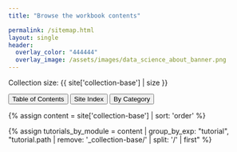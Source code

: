```yaml
---
title: "Browse the workbook contents"

permalink: /sitemap.html
layout: single
header:
  overlay_color: "444444"
  overlay_image: /assets/images/data_science_about_banner.png
---
```



Collection size: {{ site['collection-base'] | size }}

<!-- Buttons to switch views -->
<button class="btn choice mr" onclick="showDiv('toc')">Table of Contents</button>
<button class="btn choice mr" onclick="showDiv('index')">Site Index</button>
<button class="btn choice" onclick="showDiv('categories')">By Category</button>

{% assign content = site['collection-base'] | sort: 'order' %}


<!-- Structured List -->
{% assign tutorials_by_module = content | group_by_exp: "tutorial", "tutorial.path | remove: '_collection-base/' | split: '/' | first" %}

<div id="toc" style="display: none;">
<h2>Structured List</h2>
{% for module in tutorials_by_module %}
  {% unless module.name == '' %}
    <div class="collapsible-content">
      {% assign tutorial = module.items[0] %}
      <button class="collapsible"><a href="{{ tutorial.url | relative_url }}" class="prefix-{{ tutorial.level }}">MODULE {{ tutorial.title | default: 'Untitled' }}</a></button>
      <div class="content" style="display:block;">
          {% for tutorial in module.items offset:1 %}
            <div>
              <div class="toc-type {{ tutorial.type }}">{{ tutorial.type }}</div>
              <a href="{{ tutorial.url | relative_url }}" class="prefix-{{ tutorial.level }}">{{ tutorial.title | default: 'Untitled' }}</a> <i><span style="color: #a9bbd1;">{{ tutorial.note | default: '' }}</span></i>
            </div>
          {% endfor %}
      </div>
    </div>
  {% endunless %}
{% endfor %}
</div>


<!-- Alphabetical List -->
<div id="index" style="display: none;">
  <h2>Alphabetical List</h2>
  <ul>
    {% assign tutorials = content | sort: 'title' %}
    {% for tutorial in tutorials %}
      <li><a href="{{ tutorial.url | relative_url }}" class="">{{ tutorial.title | default: "Untitled" }}</a></li>
    {% endfor %}
  </ul>
</div>


<!-- Category List -->
<div id="categories" style="display: none;">
  <h2 id="category-heading">Filter by Category: <span id="category-name"></span></h2>
  {% assign categories = content | map: 'categories' | default: "" | compact | flatten | uniq | sort %}

  {% for category in categories %}
    {% assign sanitized_category = category | replace: ' ', '-' | replace: ',', '-' %}
    <button class="category btn choice" onclick="showDiv('{{ sanitized_category }}', '{{ category }}')">{{ category }}</button>
  {% endfor %}

  <div class="selected-content">
    {% for category in categories %}
      {% assign sanitized_category = category | replace: ' ', '-' | replace: ',', '-' %}
      {% assign tutorials = site['collection-base'] | where: 'categories', category %}
      {% assign unique_tags = tutorials | map: 'tags' | flatten | uniq | sort %}

      <div id="{{ sanitized_category }}" class="category-content" style="display: none;"><hr>
        <button class="btn choice" onclick="showTags('{{ sanitized_category }}', this)">show tags</button>

        <select id="tag-dropdown-{{ sanitized_category }}" class="tag-dropdown btn" style="display: none;" onchange="filterByTag(this, '{{ sanitized_category }}')">
          <option value="">Filter by tag</option>
          {% for tag in unique_tags %}
            <option value="{{ tag }}">{{ tag }}</option>
          {% endfor %}
        </select>

        <div id="selected-tags-{{ sanitized_category }}"></div>
        <ul class="tutorial-list">
          {% for tutorial in tutorials %}
            <li data-tags="{{ tutorial.tags | join: ',' }}" data-attributes="{{ tutorial.attributes | join: ',' }}">
              <a href="{{ tutorial.url | relative_url }}" class="">{{ tutorial.title }}</a>
              <div class="tag-container" style="display: none;">
                {% for tag in tutorial.tags %}
                  <button class="btn-s bc-warning choice" onclick="filterByTagButton('{{ tag }}', '{{ sanitized_category }}')">{{ tag }}</button>
                {% endfor %}
                {% for attr in tutorial.attributes %}
                  <button class="btn-s bc-protip choice" onclick="filterByTagButton('{{ attr }}', '{{ sanitized_category }}')">{{ attr }}</button>
                {% endfor %}
                {% for cat in tutorial.categories %}
                  <button disabled class="btn-s" style="cursor: not-allowed;" title="Select this tag in the Category Filter section (above).">#{{ cat }}</button>
                {% endfor %}
              </div>
            </li>
          {% endfor %}
        </ul>
      </div>

    {% endfor %}
  </div>
</div>
